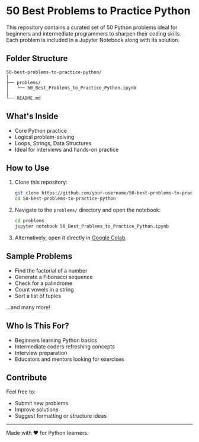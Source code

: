 # 50 Best Problems to Practice Python 

This repository contains a curated set of 50 Python problems ideal for beginners and intermediate programmers to sharpen their coding skills. Each problem is included in a Jupyter Notebook along with its solution.

## Folder Structure

```
50-best-problems-to-practice-python/
│
├── problems/
│   └── 50_Best_Problems_to_Practice_Python.ipynb
│
└── README.md
```

## What's Inside

- Core Python practice
- Logical problem-solving
- Loops, Strings, Data Structures
- Ideal for interviews and hands-on practice

## How to Use

1. Clone this repository:
   ```bash
   git clone https://github.com/your-username/50-best-problems-to-practice-python.git
   cd 50-best-problems-to-practice-python
   ```

2. Navigate to the `problems/` directory and open the notebook:
   ```bash
   cd problems
   jupyter notebook 50_Best_Problems_to_Practice_Python.ipynb
   ```

3. Alternatively, open it directly in [Google Colab](https://colab.research.google.com/).

## Sample Problems

- Find the factorial of a number
- Generate a Fibonacci sequence
- Check for a palindrome
- Count vowels in a string
- Sort a list of tuples

...and many more!

## Who Is This For?

- Beginners learning Python basics
- Intermediate coders refreshing concepts
- Interview preparation
- Educators and mentors looking for exercises

## Contribute

Feel free to:
- Submit new problems
- Improve solutions
- Suggest formatting or structure ideas

---

Made with ❤️ for Python learners.
